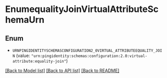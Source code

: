 # EnumequalityJoinVirtualAttributeSchemaUrn

## Enum


* `URNPINGIDENTITYSCHEMASCONFIGURATION2_0VIRTUAL_ATTRIBUTEEQUALITY_JOIN` (value: `"urn:pingidentity:schemas:configuration:2.0:virtual-attribute:equality-join"`)


[[Back to Model list]](../README.md#documentation-for-models) [[Back to API list]](../README.md#documentation-for-api-endpoints) [[Back to README]](../README.md)


